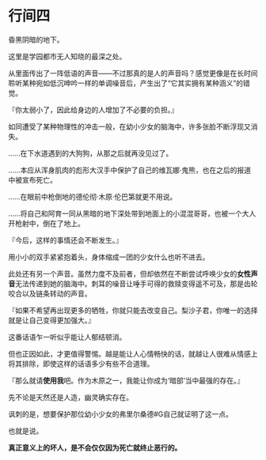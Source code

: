 # 行间四

昏黑阴暗的地下。

这里是学园都市无人知晓的最深之处。


从里面传出了一阵低语的声音——不过那真的是人的声音吗？感觉更像是在长时间聆听某种宛如低沉呻吟一样的单调噪音后，产生出了“它其实拥有某种涵义”的错觉。

『你太弱小了，因此给身边的人增加了不必要的负担。』

如同遭受了某种物理性的冲击一般，在幼小少女的脑海中，许多张脸不断浮现又消失。

……在下水道遇到的大狗狗，从那之后就再没见过了。

……本应从浑身肌肉的彪形大汉手中保护了自己的维瓦娜·鬼熊，也在之后的报道中被宣布死亡。

……在眼前中枪倒地的德伦彻·木原·伦巴第就更不用说。

……将自己和阿育一同从黑暗的地下深处带到地面上的小混混哥哥，也被一个大人开枪射中，倒在了地上。

『今后，这样的事情还会不断发生。』

用小小的双手紧紧抱着头，身体缩成一团的少女什么也听不进去。

此处还有另一个声音。虽然力度不及前者，但却依然在不断尝试呼唤少女的**女性声音**无法传递到她的脑海中。刺耳的噪音让唾手可得的救赎变得遥不可及，那是齿轮咬合以及链条转动的声音。

『如果不希望再出现更多的牺牲，你就只能去改变自己。梨沙子君，你唯一的选择就是让自己变得更加强大。』

这番话语乍一听似乎能让人郁结顿消。

但也正因如此，才更值得警惕。越是能让人心情畅快的话，就越让人很难从情感上将其排除，即使这样的话语多少有些不合道理。



『那么就请**使用我**吧。作为木原之一，我能让你成为‘暗部’当中最强的存在。』 



先不论是天然还是人造，幽灵确实存在。

讽刺的是，想要保护那位幼小少女的弗里尔桑德#G自己就证明了这一点。

也就是说。

**真正意义上的坏人，是不会仅仅因为死亡就终止恶行的。**

